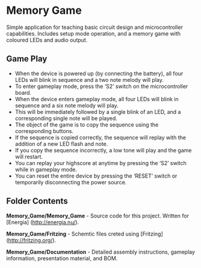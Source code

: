 Memory Game
===========

Simple application for teaching basic circuit design and microcontroller capabilities. Includes setup mode operation, and a memory game with coloured LEDs and audio output. 

Game Play
---------

* When the device is powered up (by connecting the battery), all four LEDs will blink in sequence and a two note melody will play.
* To enter gameplay mode, press the ‘S2’ switch on the microcontroller board.
* When the device enters gameplay mode, all four LEDs will blink in sequence and a six note melody will play.
* This will be immediately followed by a single blink of an LED, and a corresponding single note will be played.
* The object of the game is to copy the sequence using the corresponding buttons.
* If the sequence is copied correctly, the sequence will replay with the addition of a new LED flash and note.
* If you copy the sequence incorrectly, a low tone will play and the game will restart.
* You can replay your highscore at anytime by pressing the ‘S2’ switch while in gameplay mode.
* You can reset the entire device by pressing the ‘RESET’ switch or temporarily disconnecting the power source.

Folder Contents
---------------

**Memory_Game/Memory_Game** - Source code for this project.  Written for [Energia] (http://energia.nu/).

**Memory_Game/Fritzing** - Schemtic files creted using [Fritzing] (http://fritzing.org/).

**Memory_Game/Documentation** - Detailed assembly instructions, gameplay information, presentation material, and BOM.
